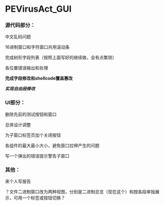 # PEVirusAct_GUI



### 源代码部分：

中文乱码问题

16进制窗口和字符窗口共用滚动条

完成树形字段列表（按照上面写好的继续做，会有点繁琐）

各位置错误输出和处理

**完成字段修改和shellcode覆盖篡改**

***实现自由段修改***

### UI部分：

删除先前的测试按钮和窗口

总体设计调整

为子窗口标签页加个关闭按钮

各组件的最大最小大小，避免窗口拉伸产生的问题

写一个弹出的错误提示警告子窗口

### 其他：

来个人写报告



？文件二进制窗口改为两种视图，分别是二进制总览（现在这个）和按各段单独展示，可用一个标签或按钮切换？


